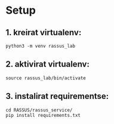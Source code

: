 # Setup 

## 1. kreirat virtualenv:
    python3 -m venv rassus_lab
	
## 2. aktivirat virtualenv:
    source rassus_lab/bin/activate
	
## 3. instalirat requirementse:
    cd RASSUS/rassus_service/
    pip install requirements.txt
  